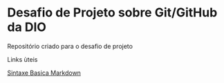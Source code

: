 # Desafio de Projeto sobre Git/GitHub da DIO

Repositório criado para o desafio de projeto

Links ùteis

[Sintaxe Basica Markdown](https://www.markdownguide.org/)
